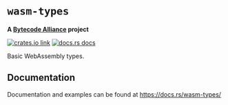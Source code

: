 # `wasm-types`

**A [Bytecode Alliance](https://bytecodealliance.org/) project**

[![crates.io link](https://img.shields.io/crates/v/wasm-types.svg)](https://crates.io/crates/wasm-types)
[![docs.rs docs](https://img.shields.io/static/v1?label=docs&message=wasm-types&color=blue&style=flat-square)](https://docs.rs/wasm-types/)

Basic WebAssembly types.

## Documentation

Documentation and examples can be found at https://docs.rs/wasm-types/
